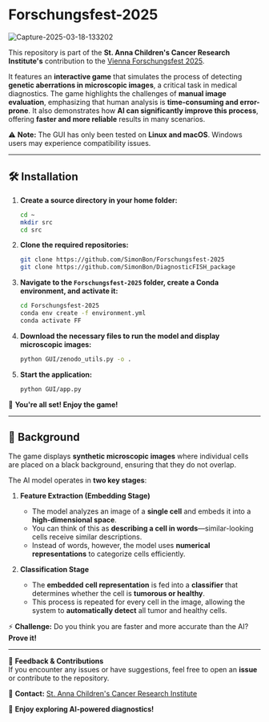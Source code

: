 # Forschungsfest-2025

![Capture-2025-03-18-133202](https://github.com/user-attachments/assets/722aee17-21c0-45a5-8f01-8283f4b0b69e)

This repository is part of the **St. Anna Children's Cancer Research Institute's** contribution to the [Vienna Forschungsfest 2025](https://wirtschaftsagentur.at/termine-events-workshops/wiener-forschungsfest-2025/).  

It features an **interactive game** that simulates the process of detecting **genetic aberrations in microscopic images**, a critical task in medical diagnostics. The game highlights the challenges of **manual image evaluation**, emphasizing that human analysis is **time-consuming and error-prone**. It also demonstrates how **AI can significantly improve this process**, offering **faster and more reliable** results in many scenarios.  

⚠️ **Note:** The GUI has only been tested on **Linux and macOS**. Windows users may experience compatibility issues.  

---

## 🛠 Installation  

1. **Create a source directory in your home folder:**
   ```bash
   cd ~
   mkdir src
   cd src
   ```

2. **Clone the required repositories:**
   ```bash
   git clone https://github.com/SimonBon/Forschungsfest-2025
   git clone https://github.com/SimonBon/DiagnosticFISH_package
   ```

3. **Navigate to the `Forschungsfest-2025` folder, create a Conda environment, and activate it:**
   ```bash
   cd Forschungsfest-2025
   conda env create -f environment.yml
   conda activate FF
   ```

4. **Download the necessary files to run the model and display microscopic images:**
   ```bash
   python GUI/zenodo_utils.py -o .
   ```

5. **Start the application:**
   ```bash
   python GUI/app.py
   ```

🎉 **You're all set! Enjoy the game!**

---

## 🔬 Background  

The game displays **synthetic microscopic images** where individual cells are placed on a black background, ensuring that they do not overlap.  

The AI model operates in **two key stages**:  

1. **Feature Extraction (Embedding Stage)**  
   - The model analyzes an image of a **single cell** and embeds it into a **high-dimensional space**.  
   - You can think of this as **describing a cell in words**—similar-looking cells receive similar descriptions.  
   - Instead of words, however, the model uses **numerical representations** to categorize cells efficiently.  

2. **Classification Stage**  
   - The **embedded cell representation** is fed into a **classifier** that determines whether the cell is **tumorous or healthy**.  
   - This process is repeated for every cell in the image, allowing the system to **automatically detect** all tumor and healthy cells.  

⚡ **Challenge:** Do you think you are faster and more accurate than the AI? **Prove it!**  

---

📢 **Feedback & Contributions**  
If you encounter any issues or have suggestions, feel free to open an **issue** or contribute to the repository.  

🔗 **Contact:** [St. Anna Children's Cancer Research Institute](https://github.com/taschnermandlgroup)  

🚀 **Enjoy exploring AI-powered diagnostics!**  
